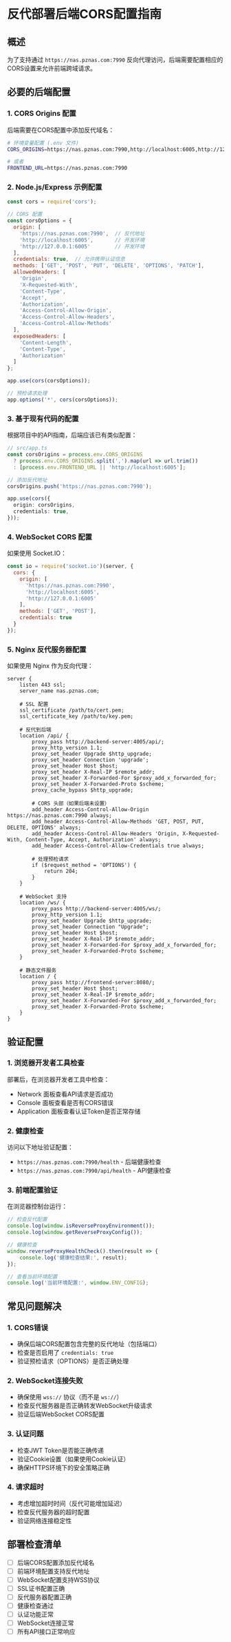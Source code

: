 # 反代部署后端CORS配置指南

## 概述

为了支持通过 `https://nas.pznas.com:7990` 反向代理访问，后端需要配置相应的CORS设置来允许前端跨域请求。

## 必要的后端配置

### 1. CORS Origins 配置

后端需要在CORS配置中添加反代域名：

```bash
# 环境变量配置 (.env 文件)
CORS_ORIGINS=https://nas.pznas.com:7990,http://localhost:6005,http://127.0.0.1:6005

# 或者
FRONTEND_URL=https://nas.pznas.com:7990
```

### 2. Node.js/Express 示例配置

```javascript
const cors = require('cors');

// CORS 配置
const corsOptions = {
  origin: [
    'https://nas.pznas.com:7990',  // 反代地址
    'http://localhost:6005',       // 开发环境
    'http://127.0.0.1:6005'        // 开发环境
  ],
  credentials: true,  // 允许携带认证信息
  methods: ['GET', 'POST', 'PUT', 'DELETE', 'OPTIONS', 'PATCH'],
  allowedHeaders: [
    'Origin',
    'X-Requested-With',
    'Content-Type',
    'Accept',
    'Authorization',
    'Access-Control-Allow-Origin',
    'Access-Control-Allow-Headers',
    'Access-Control-Allow-Methods'
  ],
  exposedHeaders: [
    'Content-Length',
    'Content-Type',
    'Authorization'
  ]
};

app.use(cors(corsOptions));

// 预检请求处理
app.options('*', cors(corsOptions));
```

### 3. 基于现有代码的配置

根据项目中的API指南，后端应该已有类似配置：

```typescript
// src/app.ts
const corsOrigins = process.env.CORS_ORIGINS 
  ? process.env.CORS_ORIGINS.split(',').map(url => url.trim())
  : [process.env.FRONTEND_URL || 'http://localhost:6005'];

// 添加反代地址
corsOrigins.push('https://nas.pznas.com:7990');

app.use(cors({
  origin: corsOrigins,
  credentials: true,
}));
```

### 4. WebSocket CORS 配置

如果使用 Socket.IO：

```javascript
const io = require('socket.io')(server, {
  cors: {
    origin: [
      'https://nas.pznas.com:7990',
      'http://localhost:6005',
      'http://127.0.0.1:6005'
    ],
    methods: ['GET', 'POST'],
    credentials: true
  }
});
```

### 5. Nginx 反代服务器配置

如果使用 Nginx 作为反向代理：

```nginx
server {
    listen 443 ssl;
    server_name nas.pznas.com;
    
    # SSL 配置
    ssl_certificate /path/to/cert.pem;
    ssl_certificate_key /path/to/key.pem;
    
    # 反代到后端
    location /api/ {
        proxy_pass http://backend-server:4005/api/;
        proxy_http_version 1.1;
        proxy_set_header Upgrade $http_upgrade;
        proxy_set_header Connection 'upgrade';
        proxy_set_header Host $host;
        proxy_set_header X-Real-IP $remote_addr;
        proxy_set_header X-Forwarded-For $proxy_add_x_forwarded_for;
        proxy_set_header X-Forwarded-Proto $scheme;
        proxy_cache_bypass $http_upgrade;
        
        # CORS 头部（如果后端未设置）
        add_header Access-Control-Allow-Origin https://nas.pznas.com:7990 always;
        add_header Access-Control-Allow-Methods 'GET, POST, PUT, DELETE, OPTIONS' always;
        add_header Access-Control-Allow-Headers 'Origin, X-Requested-With, Content-Type, Accept, Authorization' always;
        add_header Access-Control-Allow-Credentials true always;
        
        # 处理预检请求
        if ($request_method = 'OPTIONS') {
            return 204;
        }
    }
    
    # WebSocket 支持
    location /ws/ {
        proxy_pass http://backend-server:4005/ws/;
        proxy_http_version 1.1;
        proxy_set_header Upgrade $http_upgrade;
        proxy_set_header Connection "Upgrade";
        proxy_set_header Host $host;
        proxy_set_header X-Real-IP $remote_addr;
        proxy_set_header X-Forwarded-For $proxy_add_x_forwarded_for;
        proxy_set_header X-Forwarded-Proto $scheme;
    }
    
    # 静态文件服务
    location / {
        proxy_pass http://frontend-server:8080/;
        proxy_set_header Host $host;
        proxy_set_header X-Real-IP $remote_addr;
        proxy_set_header X-Forwarded-For $proxy_add_x_forwarded_for;
        proxy_set_header X-Forwarded-Proto $scheme;
    }
}
```

## 验证配置

### 1. 浏览器开发者工具检查

部署后，在浏览器开发者工具中检查：
- Network 面板查看API请求是否成功
- Console 面板查看是否有CORS错误
- Application 面板查看认证Token是否正常存储

### 2. 健康检查

访问以下地址验证配置：
- `https://nas.pznas.com:7990/health` - 后端健康检查
- `https://nas.pznas.com:7990/api/health` - API健康检查

### 3. 前端配置验证

在浏览器控制台运行：

```javascript
// 检查反代配置
console.log(window.isReverseProxyEnvironment());
console.log(window.getReverseProxyConfig());

// 健康检查
window.reverseProxyHealthCheck().then(result => {
    console.log('健康检查结果:', result);
});

// 查看当前环境配置
console.log('当前环境配置:', window.ENV_CONFIG);
```

## 常见问题解决

### 1. CORS错误
- 确保后端CORS配置包含完整的反代地址（包括端口）
- 检查是否启用了 `credentials: true`
- 验证预检请求（OPTIONS）是否正确处理

### 2. WebSocket连接失败
- 确保使用 `wss://` 协议（而不是 `ws://`）
- 检查反代服务器是否正确转发WebSocket升级请求
- 验证后端WebSocket CORS配置

### 3. 认证问题
- 检查JWT Token是否能正确传递
- 验证Cookie设置（如果使用Cookie认证）
- 确保HTTPS环境下的安全策略正确

### 4. 请求超时
- 考虑增加超时时间（反代可能增加延迟）
- 检查反代服务器的超时配置
- 验证网络连接稳定性

## 部署检查清单

- [ ] 后端CORS配置添加反代域名
- [ ] 前端环境配置支持反代地址
- [ ] WebSocket配置支持WSS协议
- [ ] SSL证书配置正确
- [ ] 反代服务器配置正确
- [ ] 健康检查通过
- [ ] 认证功能正常
- [ ] WebSocket连接正常
- [ ] 所有API接口正常响应
